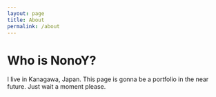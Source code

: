 ```yaml
---
layout: page
title: About
permalink: /about
---
```


# Who is NonoY?

I live in Kanagawa, Japan. This page is gonna be a portfolio in the near future. Just wait a moment please.